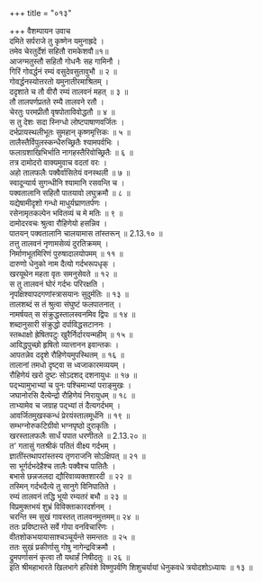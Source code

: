 +++
title = "०१३"

+++
वैशम्पायन उवाच  
दमिते सर्पराजे तु कृष्णेन यमुनाह्रदे ।  
तमेव चेरतुर्देशं सहितौ रामकेशवौ॥१॥  
आजग्मतुस्तौ सहितौ गोधनैः सह गामिनौ ।  
गिरिं गोवर्द्धनं रम्यं वसुदेवसुतावुभौ ॥ २ ॥  
गोवर्द्धनस्योत्तरतो यमुनातीरमाश्रितम् ।  
ददृशाते च तौ वीरौ रम्यं तालवनं महत् ॥ ३ ॥  
तौ तालपर्णप्रतते रम्यै तालवने रतौ ।  
चेरतुः परमप्रीतौ वृषपोताविवोद्धतौ ॥ ४ ॥  
स तु देशः सदा स्निग्धो लोष्टपाषाणवर्जितः ।  
दर्भप्रायस्थलीभूतः सुमहान् कृष्णमृत्तिकः ॥ ५ ॥  
तालैस्तैर्विपुलस्कन्धैरुच्छ्रितैः श्यामपर्वभिः ।  
फलाग्रशाखिभिर्भाति नागहस्तैरिवोच्छ्रितैः ॥ ६ ॥  
तत्र दामोदरो वाक्यमुवाच वदतां वरः ।  
अहो तालफलैः पक्वैर्वासितेयं वनस्थली ॥ ७ ॥  
स्वादून्यार्य सुगन्धीनि श्यामानि रसवन्ति च ।  
पक्वतालानि सहितौ पातयावो लघुक्रमौ ॥ ८ ॥  
यद्येषामीदृशो गन्धो माधुर्यघ्राणतर्पणः ।  
रसेनामृतकल्पेन भवितव्यं च मे मतिः ॥ ९ ॥  
दामोदरवचः श्रुत्वा रौहिणेयो हसन्निव ।  
पातयन् पक्वतालानि चालयामास तांस्तरून् ॥ 2.13.१० ॥  
तत्तु तालवनं नृणामसेव्यं दुरतिक्रमम् ।  
निर्माणभूतमिरिणं पुरुषादालयोपमम् ॥ ११ ॥  
दारुणो धेनुको नाम दैत्यो गर्दभरूपधृक् ।  
खरयूथेन महता वृतः समनुसेवते ॥ १२ ॥  
स तु तालवनं घोरं गर्दभः परिरक्षति ।  
नृपक्षिश्वापदगणांस्त्रासयानः सुदुर्मतिः ॥ १३ ॥  
तालशब्दं स तं श्रुत्वा संघुष्टं फलपातनात् ।  
नामर्षयत् स संक्रुद्धस्तालस्वनमिव द्विपः ॥ १४ ॥  
शब्दानुसारी संक्रुद्धो दर्पाविद्धसटाननः ।  
स्तब्धाक्षो ह्रेषितपटुः खुरैर्निर्दारयन्महीम् ॥ १५ ॥  
आविद्धपुच्छो हृषितो व्यात्तानन इवान्तकः ।  
आपतन्नेव ददृशे रौहिणेयमुपस्थितम् ॥ १६ ॥  
तालानां तमधो दृष्ट्वा स ध्वजाकारमव्ययम् ।  
रौहिणेयं खरो दुष्टः सोऽदशद् दशनायुधः ॥ १७ ॥  
पद्भ्यामुभाभ्यां च पुनः पश्चिमाभ्यां पराङ्मुखः ।  
जघानोरसि दैत्येन्द्रो रौहिणेयं निरायुधम् ॥ १८ ॥  
ताभ्यामेव च जग्राह पद्भ्यां तं दैत्यगर्दभम् ।  
आवर्जितमुखस्कन्धं प्रेरयंस्तालमूर्धनि ॥ १९ ॥  
सम्भग्नोरुकटिग्रीवो भग्नपृष्ठो दुराकृतिः ।  
खरस्तालफलैः सार्धं पपात धरणीतले ॥ 2.13.२० ॥  
त' गतासुं गतश्रीकं पतितं वीक्ष्य गर्दभम् ।  
ज्ञातींस्तथापरांस्तस्य तृणराजनि सोऽक्षिपत् ॥ २१ ॥  
सा भूर्गर्दभदेहैश्च तालैः पक्वैश्च पातितैः ।  
बभासे छन्नजलदा द्यौरिवाव्यक्तशारदी ॥ २२ ॥  
तस्मिन् गर्दभदैत्ये तु सानुगे विनिपातिते ।  
रम्यं तालवनं तद्धि भूयो रम्यतरं बभौ ॥ २३ ॥  
विप्रमुक्तभयं शुभ्रं विविक्ताकारदर्शनम् ।  
चरन्ति स्म सुखं गावस्तत् तालवनमुत्तमम्॥ २४ ॥  
ततः प्रविष्टास्ते सर्वे गोपा वनविचारिणः ।  
वीतशोकभयायासाश्चञ्चूर्यन्ते समन्ततः ॥ २५ ॥  
ततः सुखं प्रकीर्णासु गोषु नागेन्द्रविक्रमौ ।  
द्रुमपर्णासनं कृत्वा तौ यथार्हं निषीदतुः ॥ २६ ॥  
इति श्रीमहाभारते खिलभागे हरिवंशे विष्णुपर्वणि शिशुचर्यायां धेनुकवधे त्रयोदशोऽध्यायः ॥ १३ ॥